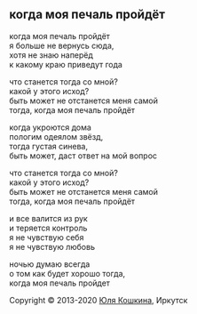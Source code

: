 ## когда моя печаль пройдёт

когда моя печаль пройдёт  
я больше не вернусь сюда,   
хотя не знаю наперёд   
к какому краю приведут года  

что станется тогда со мной?   
какой у этого исход?  
быть может не отстанется меня самой   
тогда, когда моя печаль пройдёт   

когда укроются дома  
пологим одеялом звёзд,   
тогда  густая синева,   
быть может, даст ответ на мой вопрос  

что станется тогда со мной?   
какой у этого исход?  
быть может не отстанется меня самой   
тогда, когда моя печаль пройдёт   

и все валится из рук  
и теряется контроль  
я не чувствую себя   
я не чувствую любовь  

ночью думаю всегда  
о том как будет хорошо тогда,   
когда моя печаль пройдет  

Copyright © 2013-2020 [Юля Кошкина](https://vk.com/koshkamoroshka), Иркутск  
